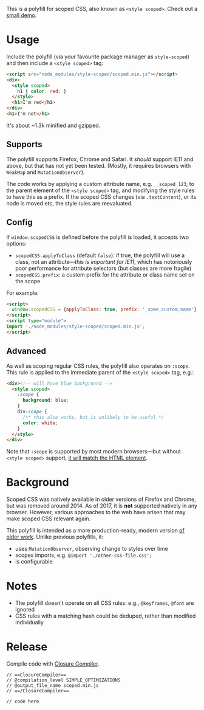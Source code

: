 This is a polyfill for scoped CSS, also known as `<style scoped>`.
Check out a [small demo](https://samthor.github.io/scoped/test/test.html).

# Usage

Include the polyfill (via your favourite package manager as `style-scoped`) and then include a `<style scoped>` tag:

```html
<script src="node_modules/style-scoped/scoped.min.js"></script>
<div>
  <style scoped>
    h1 { color: red; }
  </style>
  <h1>I'm red</h1>
</div>
<h1>I'm not</h1>
```

It's about ~1.3k minified and gzipped.

## Supports

The polyfill supports Firefox, Chrome and Safari.
It _should_ support IE11 and above, but that has not yet been tested.
(Mostly, it requires browsers with `WeakMap` and `MutationObserver`).

The code works by applying a custom attribute name, e.g. `__scoped_123`, to the parent element of the `<style scoped>` tag, and modifying the style rules to have this as a prefix.
If the scoped CSS changes (via `.textContent`), or its node is moved etc, the style rules are reevaluated.

## Config

If `window.scopedCSS` is defined before the polyfill is loaded, it accepts two options:

* `scopedCSS.applyToClass` (default `false`): if true, the polyfill will use a class, not an attribute—_this is important for IE11_, which has notoriously poor performance for attribute selectors (but classes are more fragile)
* `scopedCSS.prefix`: a custom prefix for the attribute or class name set on the scope

For example:

```html
<script>
  window.scopedCSS = {applyToClass: true, prefix: '_some_custom_name'};
</script>
<script type="module">
import './node_modules/style-scoped/scoped.min.js';
</script>
```

## Advanced

As well as scoping regular CSS rules, the polyfill also operates on `:scope`.
This rule is applied to the immediate parent of the `<style scoped>` tag, e.g.:

```html
<div><!-- will have blue background -->
  <style scoped>
    :scope {
      background: blue;
    }
    div:scope {
      /** this also works, but is unlikely to be useful */
      color: white;
    }
  </style>
</div>
```

Note that `:scope` is supported by most modern browsers—but without `<style scoped>` support, [it will match the HTML element](https://developer.mozilla.org/en-US/docs/Web/CSS/:scope).

# Background

Scoped CSS was natively available in older versions of Firefox and Chrome, but was removed around 2014.
As of 2017, it is **not** supported natively in any browser.
However, various approaches to the web have arisen that may make scoped CSS relevant again.

This polyfill is intended as a more production-ready, modern version [of older work](https://www.google.com/search?q=scoped+css+polyfill).
Unlike previous polyfills, it:

* uses `MutationObserver`, observing change to styles over time
* scopes imports, e.g. `@import './other-css-file.css';`
* is configurable

# Notes

* The polyfill doesn't operate on all CSS rules: e.g., `@keyframes`, `@font` are ignored
* CSS rules with a matching hash could be deduped, rather than modified individually

# Release

Compile code with [Closure Compiler](https://closure-compiler.appspot.com/home).

```
// ==ClosureCompiler==
// @compilation_level SIMPLE_OPTIMIZATIONS
// @output_file_name scoped.min.js
// ==/ClosureCompiler==

// code here
```
